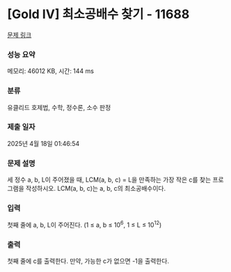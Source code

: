 # [Gold IV] 최소공배수 찾기 - 11688 

[문제 링크](https://www.acmicpc.net/problem/11688) 

### 성능 요약

메모리: 46012 KB, 시간: 144 ms

### 분류

유클리드 호제법, 수학, 정수론, 소수 판정

### 제출 일자

2025년 4월 18일 01:46:54

### 문제 설명

<p>세 정수 a, b, L이 주어졌을 때, LCM(a, b, c) = L을 만족하는 가장 작은 c를 찾는 프로그램을 작성하시오. LCM(a, b, c)는 a, b, c의 최소공배수이다.</p>

### 입력 

 <p>첫째 줄에 a, b, L이 주어진다. (1 ≤ a, b ≤ 10<sup>6</sup>, 1 ≤ L ≤ 10<sup>12</sup>)</p>

### 출력 

 <p>첫째 줄에 c를 출력한다. 만약, 가능한 c가 없으면 -1을 출력한다.</p>


